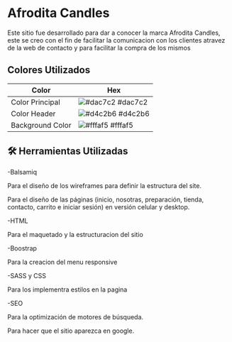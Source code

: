 
# Afrodita Candles

Este sitio fue desarrollado para dar a conocer la marca Afrodita Candles, este se creo con el fin de facilitar la comunicacion con los clientes atravez de la web de contacto y para facilitar la compra de los mismos

## Colores Utilizados

| Color             | Hex                                                                |
| ----------------- | ------------------------------------------------------------------ |
| Color Principal | ![#dac7c2](https://via.placeholder.com/10/dac7c2?text=+) #dac7c2 |
| Color Header | ![#d4c2b6](https://via.placeholder.com/10/d4c2b6?text=+) #d4c2b6 |
| Background Color | ![#fffaf5](https://via.placeholder.com/10/fffaf5?text=+) #fffaf5 |



## 🛠 Herramientas Utilizadas
-Balsamiq

Para el diseño de los wireframes para definir la estructura del site.

Para el diseño de las páginas (inicio, nosotras, preparación, tienda, contacto, carrito e iniciar sesión) en versión celular y desktop.

-HTML

Para el maquetado y la estructuracion del sitio

-Boostrap

Para la creacion del menu responsive

-SASS y CSS

Para los implementra estilos en la pagina

-SEO

Para la optimización de motores de búsqueda.

Para hacer que el sitio aparezca en google.





